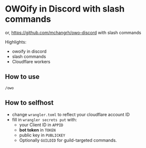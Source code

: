 # OWOify in Discord with slash commands
or, https://github.com/mchangrh/owo-discord with slash commands

Highlights:
- owoify in discord
- slash commands
- Cloudflare workers
 
## How to use
`/owo`

## How to selfhost
- change `wrangler.toml` to reflect your cloudflare account ID
- fill in `wrangler secrets put` with:
  - your Client ID in `APPID`
  - **bot token** in `TOKEN`
  - public key in `PUBLICKEY` 
  - Optionally `GUILDID` for guild-targeted commands.